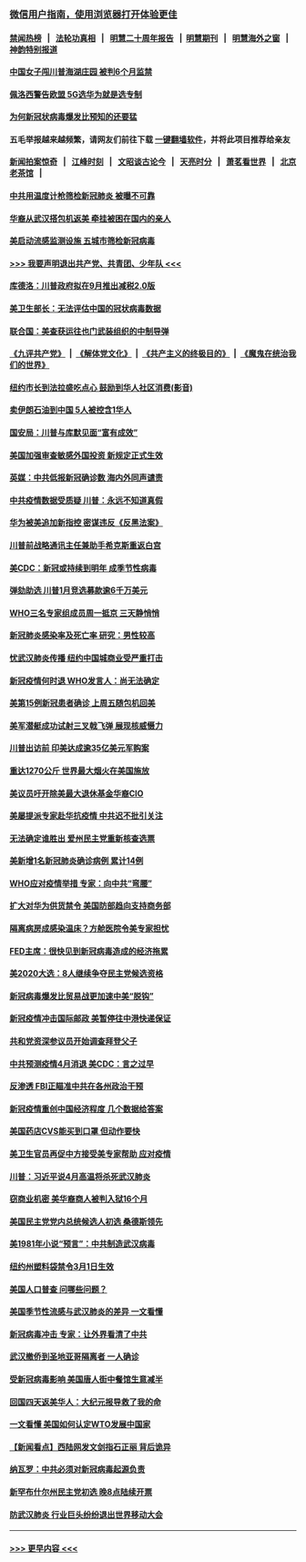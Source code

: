 ### [微信用户指南，使用浏览器打开体验更佳](https://github.com/gfw-breaker/banned-news1/blob/master/indexes/wechat-guide.md?t=0)
#### [禁闻热榜](热点新闻.md?t=0)  &nbsp;&nbsp;|&nbsp;&nbsp; [法轮功真相](https://github.com/gfw-breaker/truth/blob/master/README.md?t=0) &nbsp;&nbsp;|&nbsp;&nbsp; [明慧二十周年报告](https://github.com/gfw-breaker/mh-reports/blob/master/README.md?t=0) &nbsp;&nbsp;|&nbsp;&nbsp;[明慧期刊](https://github.com/gfw-breaker/mh-qikan) &nbsp;&nbsp;|&nbsp;&nbsp; [明慧海外之窗](https://github.com/gfw-breaker/mh-news/blob/master/README.md?t=0) &nbsp;&nbsp;|&nbsp;&nbsp; [神韵特别报道](https://github.com/gfw-breaker/mh-news/blob/master/shenyun.md?t=0)
#### [中国女子闯川普海湖庄园 被判6个月监禁](../pages/nsc412/n11869919.md?t=02150733) 
#### [佩洛西警告欧盟 5G选华为就是选专制](../pages/nsc412/n11869898.md?t=02150733) 
#### [为何新冠状病毒爆发比预知的还要猛](../pages/nsc412/n11869828.md?t=02150733) 
#### 五毛举报越来越频繁，请网友们前往下载 [一键翻墙软件](https://github.com/gfw-breaker/ssr-accounts)，并将此项目推荐给亲友
#### [新闻拍案惊奇](https://github.com/gfw-breaker/banned-news1/blob/master/pages/link4.md) &nbsp;&nbsp;|&nbsp;&nbsp; [江峰时刻](https://github.com/gfw-breaker/banned-news1/blob/master/pages/link4.md) &nbsp;&nbsp;|&nbsp;&nbsp; [文昭谈古论今](https://github.com/gfw-breaker/banned-news1/blob/master/pages/link4.md) &nbsp;&nbsp;|&nbsp;&nbsp; [天亮时分](https://github.com/gfw-breaker/banned-news1/blob/master/pages/link4.md) &nbsp;&nbsp;|&nbsp;&nbsp; [萧茗看世界](https://github.com/gfw-breaker/banned-news1/blob/master/pages/link4.md) &nbsp;&nbsp;|&nbsp;&nbsp; [北京老茶馆](https://github.com/gfw-breaker/banned-news1/blob/master/pages/link4.md) &nbsp;&nbsp;|&nbsp;&nbsp; 
#### [中共用温度计枪筛检新冠肺炎 被曝不可靠](../pages/nsc412/n11869707.md?t=02150733) 
#### [华裔从武汉搭包机返美 牵挂被困在国内的亲人](../pages/nsc412/n11869711.md?t=02150733) 
#### [美启动流感监测设施 五城市筛检新冠病毒](../pages/nsc412/n11869689.md?t=02150733) 
#### [>>> 我要声明退出共产党、共青团、少年队 <<<](https://github.com/begood0513/goodnews/blob/master/quit/letter.md) 
#### [库德洛：川普政府拟在9月推出减税2.0版](../pages/nsc412/n11869627.md?t=02150733) 
#### [美卫生部长：无法评估中国的冠状病毒数据](../pages/nsc412/n11869301.md?t=02150733) 
#### [联合国：美查获运往也门武装组织的中制导弹](../pages/nsc412/n11868677.md?t=02150733) 
#### [《九评共产党》](https://github.com/begood0513/9ping.md/blob/master/README.md) &nbsp;|&nbsp; [《解体党文化》](../../../../jtdwh.md/blob/master/README.md)  &nbsp;|&nbsp; [《共产主义的终极目的》](../../../../gczydzjmd.md/blob/master/README.md) &nbsp;|&nbsp; [《魔鬼在统治我们的世界》](../../../../mgztzwmdsj.md/blob/master/README.md) 
#### [纽约市长到法拉盛吃点心  鼓励到华人社区消费(影音)](../pages/nsc412/n11868197.md?t=02150733) 
#### [卖伊朗石油到中国  5人被控含1华人](../pages/nsc412/n11867988.md?t=02150733) 
#### [国安局：川普与库默见面“富有成效”](../pages/nsc412/n11867976.md?t=02150733) 
#### [美国加强审查敏感外国投资 新规定正式生效](../pages/nsc412/n11868041.md?t=02150733) 
#### [英媒：中共低报新冠确诊数 海内外同声谴责](../pages/nsc412/n11867421.md?t=02150733) 
#### [中共疫情数据受质疑 川普：永远不知道真假](../pages/nsc412/n11867195.md?t=02150733) 
#### [华为被美追加新指控 密谋违反《反黑法案》](../pages/nsc412/n11867191.md?t=02150733) 
#### [川普前战略通讯主任兼助手希克斯重返白宫](../pages/nsc412/n11867104.md?t=02150733) 
#### [美CDC：新冠或持续到明年 成季节性病毒](../pages/nsc412/n11867279.md?t=02150733) 
#### [弹劾助选 川普1月竞选募款逾6千万美元](../pages/nsc412/n11866950.md?t=02150733) 
#### [WHO三名专家组成员周一抵京 三天静悄悄](../pages/nsc412/n11866947.md?t=02150733) 
#### [新冠肺炎感染率及死亡率 研究：男性较高](../pages/nsc412/n11866956.md?t=02150733) 
#### [忧武汉肺炎传播 纽约中国城商业受严重打击](../pages/nsc412/n11866902.md?t=02150733) 
#### [新冠疫情何时退 WHO发言人：尚无法确定](../pages/nsc412/n11866864.md?t=02150733) 
#### [美第15例新冠患者确诊 上周五随包机回美](../pages/nsc412/n11866852.md?t=02150733) 
#### [美军潜艇成功试射三叉戟飞弹 展现核威慑力](../pages/nsc412/n11866046.md?t=02150733) 
#### [川普出访前 印美达成逾35亿美元军购案](../pages/nsc412/n11865444.md?t=02150733) 
#### [重达1270公斤 世界最大烟火在美国施放](../pages/nsc412/n11865198.md?t=02150733) 
#### [美议员吁开除美最大退休基金华裔CIO](../pages/nsc412/n11865230.md?t=02150733) 
#### [美屡提派专家赴华抗疫情 中共迟不批引关注](../pages/nsc412/n11864719.md?t=02150733) 
#### [无法确定谁胜出 爱州民主党重新核查选票](../pages/nsc412/n11864830.md?t=02150733) 
#### [美新增1名新冠肺炎确诊病例 累计14例](../pages/nsc412/n11864893.md?t=02150733) 
#### [WHO应对疫情举措 专家：向中共“弯腰”](../pages/nsc412/n11864727.md?t=02150733) 
#### [扩大对华为供货禁令 美国防部趋向支持商务部](../pages/nsc412/n11864773.md?t=02150733) 
#### [隔离病房成感染温床？方舱医院令美专家担忧](../pages/nsc412/n11864575.md?t=02150733) 
#### [FED主席：很快见到新冠病毒造成的经济拖累](../pages/nsc412/n11864507.md?t=02150733) 
#### [美2020大选：8人继续争夺民主党候选资格](../pages/nsc412/n11864327.md?t=02150733) 
#### [新冠病毒爆发比贸易战更加速中美“脱钩”](../pages/nsc412/n11864470.md?t=02150733) 
#### [新冠疫情冲击国际邮政 美暂停往中港快递保证](../pages/nsc412/n11864207.md?t=02150733) 
#### [共和党资深参议员开始调查拜登父子](../pages/nsc412/n11863984.md?t=02150733) 
#### [中共预测疫情4月消退 美CDC：言之过早](../pages/nsc412/n11864310.md?t=02150733) 
#### [反渗透 FBI正瞄准中共在各州政治干预](../pages/nsc412/n11864300.md?t=02150733) 
#### [新冠疫情重创中国经济程度 几个数据给答案](../pages/nsc412/n11864203.md?t=02150733) 
#### [美国药店CVS能买到口罩 但动作要快](../pages/nsc412/n11862438.md?t=02150733) 
#### [美卫生官员再促中方接受美专家帮助 应对疫情](../pages/nsc412/n11864043.md?t=02150733) 
#### [川普：习近平说4月高温将杀死武汉肺炎](../pages/nsc412/n11860814.md?t=02150733) 
#### [窃商业机密 美华裔商人被判入狱16个月](../pages/nsc412/n11863911.md?t=02150733) 
#### [美国民主党党内总统候选人初选 桑德斯领先](../pages/nsc412/n11863475.md?t=02150733) 
#### [美1981年小说“预言”：中共制造武汉病毒](../pages/nsc412/n11863306.md?t=02150733) 
#### [纽约州塑料袋禁令3月1日生效](../pages/nsc412/n11862832.md?t=02150733) 
#### [美国人口普查  问哪些问题？](../pages/nsc412/n11862808.md?t=02150733) 
#### [美国季节性流感与武汉肺炎的差异 一文看懂](../pages/nsc412/n11862428.md?t=02150733) 
#### [新冠病毒冲击 专家：让外界看清了中共](../pages/nsc412/n11862280.md?t=02150733) 
#### [武汉撤侨到圣地亚哥隔离者 一人确诊](../pages/nsc412/n11862460.md?t=02150733) 
#### [受新冠病毒影响 美国唐人街中餐馆生意减半](../pages/nsc412/n11861940.md?t=02150733) 
#### [回国四天返美华人：大纪元报导救了我的命](../pages/nsc412/n11862181.md?t=02150733) 
#### [一文看懂 美国如何认定WTO发展中国家](../pages/nsc412/n11862051.md?t=02150733) 
#### [【新闻看点】西陆网发文剑指石正丽 背后诡异](../pages/nsc412/n11861792.md?t=02150733) 
#### [纳瓦罗：中共必须对新冠病毒起源负责](../pages/nsc412/n11861810.md?t=02150733) 
#### [新罕布什尔州民主党初选 晚8点陆续开票](../pages/nsc412/n11861872.md?t=02150733) 
#### [防武汉肺炎 行业巨头纷纷退出世界移动大会](../pages/nsc412/n11861795.md?t=02150733) 

----
#### [ >>> 更早内容 <<< ](../indexes/nsc412-earlier.md)
